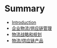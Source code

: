 # Summary

* [Introduction](README.md)
* [企业物流/供应链管理](chapter1.md)
* [物流战略和规划](chapter2.md)
* [物流/供应链产品](chapter3.md)

